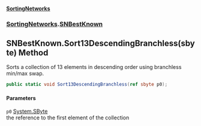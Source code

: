 #### [SortingNetworks](./index.md 'index')
### [SortingNetworks](./SortingNetworks.md 'SortingNetworks').[SNBestKnown](./SortingNetworks-SNBestKnown.md 'SortingNetworks.SNBestKnown')
## SNBestKnown.Sort13DescendingBranchless(sbyte) Method
Sorts a collection of 13 elements in descending order using branchless min/max swap.  
```csharp
public static void Sort13DescendingBranchless(ref sbyte p0);
```
#### Parameters
<a name='SortingNetworks-SNBestKnown-Sort13DescendingBranchless(sbyte)-p0'></a>
`p0` [System.SByte](https://docs.microsoft.com/en-us/dotnet/api/System.SByte 'System.SByte')  
the reference to the first element of the collection  
  
